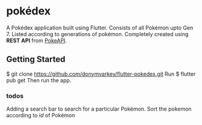 # pokédex

A Pokédex application built using Flutter.
Consists of all Pokémon upto Gen 7.
Listed according to generations of pokémon.
Completely created using **REST API** from [PokeAPI](https://pokeapi.co).

## Getting Started
$ git clone https://github.com/donymvarkey/flutter-pokedex.git
Run $ flutter pub get
Then run the app.

### todos
  Adding a search bar to search for a particular Pokémon.
  Sort the pokemon according to _id_ of Pokémon
